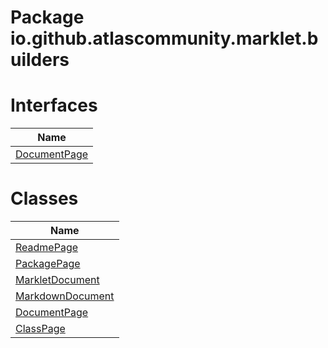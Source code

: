 Package io.github.atlascommunity.marklet.builders
=================================================
Interfaces
==========
| Name                            |
| ------------------------------- |
| [DocumentPage](DocumentPage.md) |
Classes
=======
| Name                                    |
| --------------------------------------- |
| [ReadmePage](ReadmePage.md)             |
| [PackagePage](PackagePage.md)           |
| [MarkletDocument](MarkletDocument.md)   |
| [MarkdownDocument](MarkdownDocument.md) |
| [DocumentPage](DocumentPage.md)         |
| [ClassPage](ClassPage.md)               |
